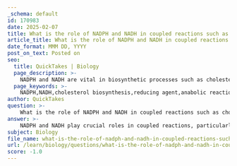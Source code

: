 ```yaml
---
_schema: default
id: 170983
date: 2025-02-07
title: What is the role of NADPH and NADH in coupled reactions such as cholesterol biosynthesis?
article_title: What is the role of NADPH and NADH in coupled reactions such as cholesterol biosynthesis?
date_format: MMM DD, YYYY
post_on_text: Posted on
seo:
  title: QuickTakes | Biology
  page_description: >-
    NADPH and NADH are vital in biosynthetic processes such as cholesterol biosynthesis, where NADPH acts as a reducing agent essential for the synthesis of cholesterol, while NADH plays a role in energy production and supports anabolic processes.
  page_keywords: >-
    NADPH,NADH,cholesterol biosynthesis,reducing agent,anabolic reactions,metabolic pathways,coupled reactions,reduction process,electron carrier,energy production
author: QuickTakes
question: >-
    What is the role of NADPH and NADH in coupled reactions such as cholesterol biosynthesis?
answer: >-
    NADPH and NADH play crucial roles in coupled reactions, particularly in biosynthetic processes such as cholesterol biosynthesis. \n\n### Role of NADPH and NADH\n\n1. **NADPH**:\n   - **Function**: NADPH serves primarily as a reducing agent in anabolic reactions, providing the necessary electrons and protons for the synthesis of complex molecules. In the context of cholesterol biosynthesis, NADPH is essential for the reduction of intermediates, facilitating the conversion of 7-dehydrocholesterol to cholesterol. This reaction involves the addition of hydrogen atoms, which is a reduction process, and NADPH is oxidized to NADP+ in the process.\n   - **Mechanism**: The reduction of 7-dehydrocholesterol involves the transfer of electrons from NADPH, which helps to break double bonds and form single bonds, ultimately leading to the formation of cholesterol. This is a key step in the pathway, highlighting the importance of NADPH in providing the reducing power needed for biosynthesis.\n\n2. **NADH**:\n   - **Function**: While NADH is more commonly associated with catabolic reactions (such as glycolysis and the citric acid cycle), it is also an important electron carrier. It is primarily involved in energy production rather than biosynthesis. NADH is generated during the breakdown of glucose and other substrates, and it carries electrons to the electron transport chain, where ATP is produced.\n   - **Role in Coupling**: In metabolic pathways, NADH can indirectly support biosynthetic processes by providing the energy required for the synthesis of ATP, which can then be used in various anabolic reactions, including those that synthesize cholesterol.\n\n### Coupling of Reactions\nIn metabolic pathways, reactions are often coupled to drive energetically unfavorable processes. For example, the synthesis of cholesterol from simpler precursors is coupled with the oxidation of NADPH. This coupling allows the cell to efficiently use the energy stored in NADPH to drive the synthesis of cholesterol, which is essential for cell membrane integrity and hormone production.\n\n### Summary\nIn summary, NADPH is critical for providing the reducing power necessary for biosynthetic reactions like cholesterol synthesis, while NADH primarily functions in energy production through catabolic pathways. Together, they illustrate the interconnectedness of metabolic pathways, where the energy and reducing equivalents from one process can drive another, ensuring the cell's metabolic needs are met efficiently.
subject: Biology
file_name: what-is-the-role-of-nadph-and-nadh-in-coupled-reactions-such-as-cholesterol-biosynthesis.md
url: /learn/biology/questions/what-is-the-role-of-nadph-and-nadh-in-coupled-reactions-such-as-cholesterol-biosynthesis
score: -1.0
---
```


&nbsp;